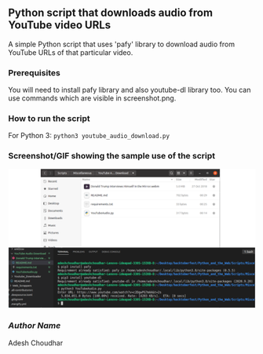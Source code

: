 ## Python script that downloads audio from YouTube video URLs
A simple Python script that uses 'pafy' library to download audio from YouTube URLs of that particular video.

### Prerequisites
You will need to install pafy library and also youtube-dl library too. You can use commands which are visible in screenshot.png.

### How to run the script

For Python 3: ```python3 youtube_audio_download.py```

### Screenshot/GIF showing the sample use of the script
![Screenshot](screenshot.png)

### _Author Name_
Adesh Choudhar
